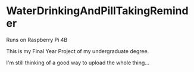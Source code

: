 # WaterDrinkingAndPillTakingReminder
Runs on Raspberry Pi 4B

This is my Final Year Project of my undergraduate degree. 

I'm still thinking of a good way to upload the whole thing...
